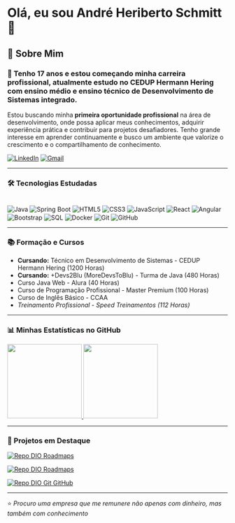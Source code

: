 # Olá, eu sou André Heriberto Schmitt 👋

<!-- Opcional: Adicione outros links relevantes, como Portfólio, se tiver -->
<!-- [![Instagram](https://img.shields.io/badge/-Instagram-%23E4405F?style=for-the-badge&logo=instagram&logoColor=white)](https://instagram.com/andrebr56/) -->
<!-- [![YouTube](https://img.shields.io/badge/YouTube-FF0000?style=for-the-badge&logo=youtube&logoColor=white)](https://www.youtube.com/@cargaeletronica9002) -->

## 🚀 Sobre Mim

### 🔭 Tenho 17 anos e estou começando minha carreira profissional, atualmente estudo no CEDUP Hermann Hering com ensino médio e ensino técnico de Desenvolvimento de Sistemas integrado.

Estou buscando minha **primeira oportunidade profissional** na área de desenvolvimento, onde possa aplicar meus conhecimentos, adquirir experiência prática e contribuir para projetos desafiadores. Tenho grande interesse em aprender continuamente e busco um ambiente que valorize o crescimento e o compartilhamento de conhecimento.

[![LinkedIn](https://img.shields.io/badge/-LinkedIn-%230077B5?style=for-the-badge&logo=linkedin&logoColor=white)](https://www.linkedin.com/in/andré-heriberto-schmitt-2a9ba9210/)
[![Gmail](https://img.shields.io/badge/Gmail-D14836?style=for-the-badge&logo=gmail&logoColor=white)](mailto:contato.schmitt.andre23@gmail.com)

---

### 🛠️ Tecnologias Estudadas

<div style="display: inline_block"><br/>
  <!-- Backend & Framework -->
  <img align="center" alt="Java" src="https://img.shields.io/badge/Java-ED8B00?style=for-the-badge&logo=openjdk&logoColor=black" title="Java">
  <img align="center" alt="Spring Boot" src="https://img.shields.io/badge/Spring_Boot-6DB33F?style=for-the-badge&logo=spring-boot&logoColor=white" title="Spring Boot">
  
  <!-- Frontend & Frameworks -->
  <img align="center" alt="HTML5" src="https://img.shields.io/badge/HTML5-E34F26?style=for-the-badge&logo=html5&logoColor=white" title="HTML5">
  <img align="center" alt="CSS3" src="https://img.shields.io/badge/CSS3-1572B6?style=for-the-badge&logo=css3&logoColor=white" title="CSS3">
  <img align="center" alt="JavaScript" src="https://img.shields.io/badge/JavaScript-F7DF1E?style=for-the-badge&logo=javascript&logoColor=black" title="JavaScript">
  <img align="center" alt="React" src="https://img.shields.io/badge/React-20232A?style=for-the-badge&logo=react&logoColor=61DAFB" title="React">
  <img align="center" alt="Angular" src="https://img.shields.io/badge/Angular-DD0031?style=for-the-badge&logo=angular&logoColor=white" title="Angular">
  <img align="center" alt="Bootstrap" src="https://img.shields.io/badge/Bootstrap-7952B3?style=for-the-badge&logo=bootstrap&logoColor=white" title="Bootstrap">
  
  <!-- Database -->
  <img align="center" alt="SQL" src="https://img.shields.io/badge/SQL-4479A1?style=for-the-badge&logo=postgresql&logoColor=white" title="SQL">
  
  <!-- DevOps & Tools -->
  <img align="center" alt="Docker" src="https://img.shields.io/badge/Docker-2496ED?style=for-the-badge&logo=docker&logoColor=white" title="Docker">
  <img align="center" alt="Git" src="https://img.shields.io/badge/Git-F05032?style=for-the-badge&logo=git&logoColor=white" title="Git">
  <img align="center" alt="GitHub" src="https://img.shields.io/badge/GitHub-181717?style=for-the-badge&logo=github&logoColor=white" title="GitHub">
</div>

---

### 📚 Formação e Cursos

*   **Cursando:** Técnico em Desenvolvimento de Sistemas - CEDUP Hermann Hering (1200 Horas)
*   **Cursando:** +Devs2Blu (MoreDevsToBlu) - Turma de Java (480 Horas)
*   Curso Java Web - Alura (40 Horas)
*   Curso de Programação Profissional - Master Premium (100 Horas)
*   Curso de Inglês Básico - CCAA
*   *Treinamento Profissional - Speed Treinamentos (112 Horas)*

---

### 📊 Minhas Estatísticas no GitHub

<div>
  <a href="https://github.com/andre8756">
  <img loading="lazy" height="170em" src="https://github-readme-stats.vercel.app/api?username=andre8756&show_icons=true&theme=dracula&include_all_commits=true&count_private=true"/>
  <img loading="lazy" height="170em" src="https://github-readme-stats.vercel.app/api/top-langs/?username=andre8756&layout=compact&langs_count=7&theme=dracula"/>
  </a>
</div>

---

### 🚀 Projetos em Destaque

[![Repo DIO Roadmaps](https://github-readme-stats.vercel.app/api/pin/?username=andre8756&repo=-Devs2Blu&bg_color=0d1412&border_color=fff&show_icons=true&icon_color=5005D5&title_color=80D500&text_color=FFF)](https://github.com/andre8756/-Devs2Blu)

[![Repo DIO Roadmaps](https://github-readme-stats.vercel.app/api/pin/?username=andre8756&repo=JavaSpringBoot&bg_color=0d1412&border_color=fff&show_icons=true&icon_color=5005D5&title_color=80D500&text_color=FFF)](https://github.com/andre8756/JavaSpringBoot)

[![Repo DIO Git GitHub](https://github-readme-stats.vercel.app/api/pin/?username=andre8756&repo=AprendendoJava&bg_color=0d1412&border_color=fff&show_icons=true&icon_color=5000D5&title_color=80D500&text_color=FFF)](https://github.com/andre8756/AprendendoJava)

---

⭐️ *Procuro uma empresa que me remunere não apenas com dinheiro, mas também com conhecimento*
